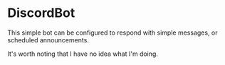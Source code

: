 # DiscordBot
This simple bot can be configured to respond with simple messages, or scheduled announcements.

It's worth noting that I have no idea what I'm doing.
